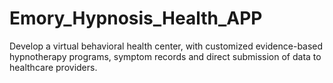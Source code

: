 # Emory_Hypnosis_Health_APP
Develop a virtual behavioral health center, with customized evidence-based hypnotherapy programs, symptom records and direct submission of data to healthcare providers.
